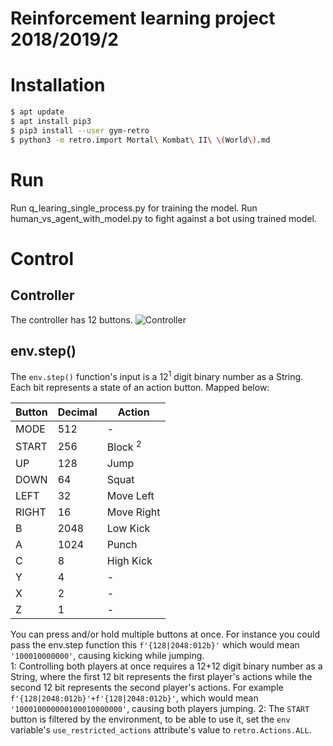 # Reinforcement learning project 2018/2019/2

# Installation
```sh
$ apt update
$ apt install pip3
$ pip3 install --user gym-retro
$ python3 -m retro.import Mortal\ Kombat\ II\ \(World\).md
```

# Run

Run q_learing_single_process.py for training the model.
Run human_vs_agent_with_model.py to fight against a bot using trained model.

# Control

## Controller
The controller has 12 buttons.
![Controller](https://cdn11.bigcommerce.com/s-ymgqt/images/stencil/original/products/44395/38244/6-button-turbo__64130.1503433948.jpg?c=2&imbypass=on)

## env.step()

The `env.step()` function's input is a 12<sup>1</sup> digit binary number as a String.
Each bit represents a state of an action button. Mapped below:

| Button | Decimal | Action |
|---|---|---|
| MODE  | 512  | - |
| START | 256  | Block <sup>2</sup> |
| UP    | 128  |  Jump |
| DOWN  | 64   |  Squat |
| LEFT  | 32   | Move Left  |
| RIGHT | 16   | Move Right  |
| B     | 2048 | Low Kick  |
| A     | 1024 | Punch     |
| C     | 8    | High Kick |
| Y     | 4    | - |
| X     | 2    | - |
| Z     | 1    | - |

You can press and/or hold multiple buttons at once. 
For instance you could pass the env.step function this `f'{128|2048:012b}'` which would mean `'100010000000'`, causing kicking while jumping.  
1: Controlling both players at once requires a 12+12 digit binary number as a String, where the first 12 bit represents the first player's actions while the second 12 bit represents the second player's actions. For example `f'{128|2048:012b}'+f'{128|2048:012b}'`, which would mean `'100010000000100010000000'`, causing both players jumping.
2: The `START` button is filtered by the environment, to be able to use it, set the `env` variable's `use_restricted_actions` attribute's value to `retro.Actions.ALL`.

